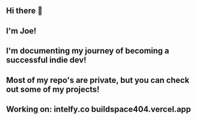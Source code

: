 ## Hi there 👋

## I'm Joe! 

## I'm documenting my journey of becoming a successful indie dev!

## Most of my repo's are private, but you can check out some of my projects!

## Working on: intelfy.co buildspace404.vercel.app 

<!--
**JoeCowles/JoeCowles** is a ✨ _special_ ✨ repository because its `README.md` (this file) appears on your GitHub profile.

Here are some ideas to get you started:

- 🔭 I’m currently working on ...
- 🌱 I’m currently learning ...
- 👯 I’m looking to collaborate on ...
- 🤔 I’m looking for help with ...
- 💬 Ask me about ...
- 📫 How to reach me: ...
- 😄 Pronouns: ...
- ⚡ Fun fact: ...
-->

